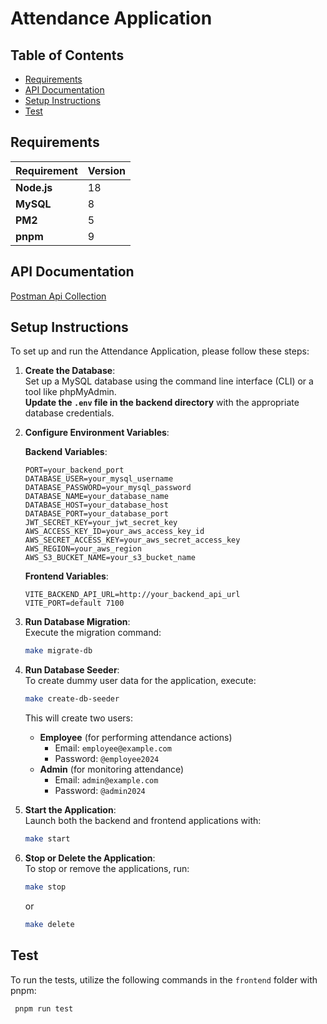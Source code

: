 # Attendance Application

## Table of Contents

- [Requirements](#requirements)
- [API Documentation](#api-documentation)
- [Setup Instructions](#setup-instructions)
- [Test](#test)

## Requirements

| Requirement  | Version        |
|--------------|----------------|
| **Node.js**  | 18             |
| **MySQL**    |  8             |
| **PM2**      |  5             |
| **pnpm**     |  9             |


## API Documentation

[Postman Api Collection](https://github.com/FgDevLab/attendance/blob/main/attendance.postman_collection.json)

## Setup Instructions

To set up and run the Attendance Application, please follow these steps:

1. **Create the Database**:  
   Set up a MySQL database using the command line interface (CLI) or a tool like phpMyAdmin.  
   **Update the `.env` file in the backend directory** with the appropriate database credentials.

2. **Configure Environment Variables**:  

   **Backend Variables**:
   ```plaintext
   PORT=your_backend_port
   DATABASE_USER=your_mysql_username
   DATABASE_PASSWORD=your_mysql_password
   DATABASE_NAME=your_database_name
   DATABASE_HOST=your_database_host
   DATABASE_PORT=your_database_port
   JWT_SECRET_KEY=your_jwt_secret_key
   AWS_ACCESS_KEY_ID=your_aws_access_key_id
   AWS_SECRET_ACCESS_KEY=your_aws_secret_access_key
   AWS_REGION=your_aws_region
   AWS_S3_BUCKET_NAME=your_s3_bucket_name
   ```

   **Frontend Variables**:
   ```plaintext
   VITE_BACKEND_API_URL=http://your_backend_api_url
   VITE_PORT=default 7100
   ```

3. **Run Database Migration**:  
   Execute the migration command:
   ```bash
   make migrate-db
   ```

4. **Run Database Seeder**:  
   To create dummy user data for the application, execute:
   ```bash
   make create-db-seeder
   ```
   This will create two users:
   - **Employee** (for performing attendance actions)
     - Email: `employee@example.com`
     - Password: `@employee2024`
   - **Admin** (for monitoring attendance)
     - Email: `admin@example.com`
     - Password: `@admin2024`

5. **Start the Application**:  
   Launch both the backend and frontend applications with:
   ```bash
   make start
   ```

6. **Stop or Delete the Application**:  
   To stop or remove the applications, run:
   ```bash
   make stop
   ```
   or
   ```bash
   make delete
   ```

## Test

To run the tests, utilize the following commands in the `frontend` folder with pnpm:

  ```bash
   pnpm run test
   ```
 
